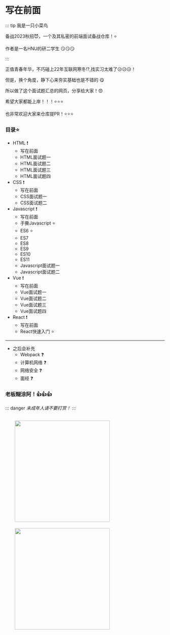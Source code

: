 # 写在前面
::: tip 我是一只小菜鸟

备战2023秋招:smiling_imp:，一个及其私密的前端面试备战仓库！:star:

作者是一名HNU的研二学生 :smirk::smirk::smirk:

:::


正值青春年华，不巧碰上22年互联网寒冬:interrobang:,找实习太难了:disappointed_relieved::disappointed_relieved::disappointed_relieved:！

但是，换个角度，静下心来夯实基础也是不错的 :yum:

所以做了这个面试题汇总的网页，分享给大家！:heart_eyes:

希望大家都能上岸！！！:star::star::star:

也非常欢迎大家来仓库提PR！:star::star::star:
### 目录:star:
- HTML :exclamation:
  - 写在前面
  - HTML面试题一 
  - HTML面试题二 
  - HTML面试题三 
  - HTML面试题四 
- CSS :exclamation:
  - 写在前面
  - CSS面试题一 
  - CSS面试题二 
- Javascript :exclamation:
  - 写在前面
  - 手撕Javascript :star:
  - ES6 :star:  
  - ES7 
  - ES8 
  - ES9 
  - ES10 
  - ES11 
  - Javascript面试题一 
  - Javascript面试题二 
- Vue :exclamation:
  - 写在前面
  - Vue面试题一 
  - Vue面试题二 
  - Vue面试题三
  - Vue面试题四
- React :exclamation:
  - 写在前面
  - React快速入门 :star:
***
- 之后会补充
  - Webpack :question:
  - 计算机网络 :question:
  - 网络安全 :question:
  - 面经 :question:


### 老板糊涂阿！:+1::+1::+1:
::: danger
*未成年人请不要打赏！*
:::


<div style="margin:20px;">
  <img src='/Hundred-refining-into-Immortals/weixin.jpg' style="width:300px;height:320px;margin:10px;">
  <img src='/Hundred-refining-into-Immortals/zhifubao.jpg' style="width:300px;height:320px;margin:10px;">
</div>